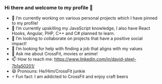### Hi there and welcome to my profile 👋

- 🔭 I’m currently working on various personal projects which I have pinned to my profile!
- 🌱 I’m currently upskilling my JavaScript knowledge, I also have React Hooks, Angular, PHP, C++ and C# planned to learn.
- 👯 I’m looking to collaborate on projects that have a positive social impact!
- 🤔 I’m looking for help with finding a job that aligns with my values
- 💬 Ask me about CrossFit, movies or anime!
- 📫 How to reach me: https://www.linkedin.com/in/david-steel-7b1a50201/
- 😄 Pronouns: He/Him/CrossFit junkie
- ⚡ Fun fact: I am addicted to CrossFit and enjoy craft beers

